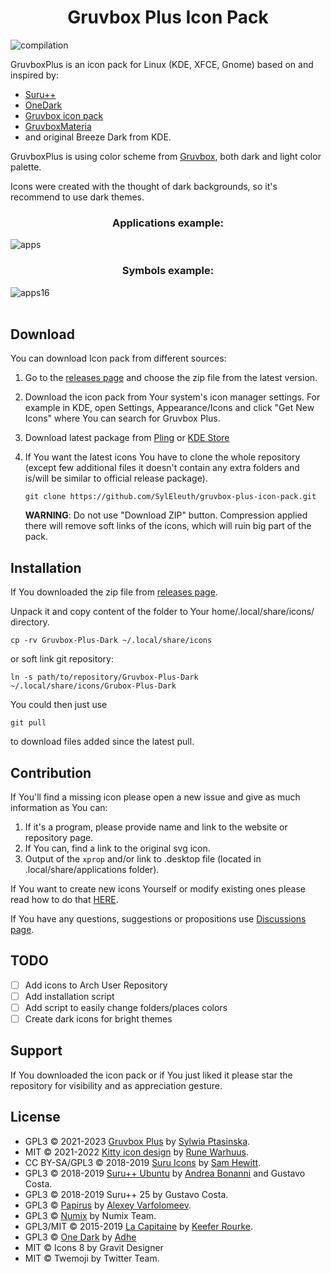 # <div align="center">Gruvbox Plus Icon Pack</div>

![compilation](https://user-images.githubusercontent.com/33354262/149584585-8d793794-58b5-44b1-8464-83f125afbb62.jpg)

GruvboxPlus is an icon pack for Linux (KDE, XFCE, Gnome) based on and inspired by:

* [Suru++](https://github.com/gusbemacbe/suru-plus)
* [OneDark](https://github.com/adhec/one-dark-icons)
* [Gruvbox icon pack](https://store.kde.org/p/1327720/)
* [GruvboxMateria](https://github.com/FilipeMCruz/dotfiles/tree/master/current/icons/.local/share/icons/MateriaGruvbox)
* and original Breeze Dark from KDE.

GruvboxPlus is using color scheme from [Gruvbox](https://github.com/morhetz/gruvbox), both dark and light color palette.

Icons were created with the thought of dark backgrounds, so it's recommend to use dark themes.

### <div align="center">Applications example:</div>
![apps](https://user-images.githubusercontent.com/33354262/149584581-828c6035-1e30-4577-ba34-accbcdbd5d59.jpg)

### <div align="center">Symbols example:</div>
![apps16](https://user-images.githubusercontent.com/33354262/149584583-7b56a96f-533e-413b-8fa7-3f5f6d1e9fe6.jpg)
<br/><br/>

Download
--------

You can download Icon pack from different sources:

1. Go to the [releases page](https://github.com/SylEleuth/gruvbox-plus-icon-pack/releases) and choose the zip file from the latest version.

2. Download the icon pack from Your system's icon manager settings. For example in KDE, open Settings, Appearance/Icons and click "Get New Icons" where You can search for Gruvbox Plus.

3. Download latest package from [Pling](https://www.pling.com/p/1961046/) or [KDE Store](https://store.kde.org/p/1961046)

4. If You want the latest icons You have to clone the whole repository (except few additional files it doesn't contain any extra folders and is/will be similar to official release package).

    ``` git clone https://github.com/SylEleuth/gruvbox-plus-icon-pack.git ```

    **WARNING**: Do not use "Download ZIP" button. Compression applied there will remove soft links of the icons, which will ruin big part of the pack.

Installation
------------

If You downloaded the zip file from [releases page](https://github.com/SylEleuth/gruvbox-plus-icon-pack/releases).

Unpack it and copy content of the folder to Your home/.local/share/icons/ directory.

``` cp -rv Gruvbox-Plus-Dark ~/.local/share/icons ```

or soft link git repository:

``` ln -s path/to/repository/Gruvbox-Plus-Dark ~/.local/share/icons/Grubox-Plus-Dark ```

You could then just use

``` git pull ```

to download files added since the latest pull.

Contribution
------------

If You'll find a missing icon please open a new issue and give as much information as You can:
1. If it's a program, please provide name and link to the website or repository page.
2. If You can, find a link to the original svg icon.
3. Output of the ```xprop``` and/or link to .desktop file (located in
   .local/share/applications folder).

If You want to create new icons Yourself or modify existing ones please read how to do that
[HERE](https://github.com/SylEleuth/gruvbox-plus-icon-pack/tree/master/templates).

If You have any questions, suggestions or propositions use [Discussions page](https://github.com/SylEleuth/gruvbox-plus-icon-pack/discussions).

TODO
----

- [ ] Add icons to Arch User Repository
- [ ] Add installation script
- [ ] Add script to easily change folders/places colors
- [ ] Create dark icons for bright themes

Support
-------

If You downloaded the icon pack or if You just liked it please star the repository for visibility and as appreciation gesture.

License
-------

* GPL3 © 2021-2023 [Gruvbox Plus](https://github.com/SylEleuth/gruvbox-plus-icon-pack) by [Sylwia Ptasinska](https://github.com/SylEleuth).
* MIT © 2021-2022 [Kitty icon design](https://github.com/DinkDonk/kitty-icon) by [Rune Warhuus](https://github.com/DinkDonk).
* CC BY-SA/GPL3 © 2018-2019 [Suru Icons](https://github.com/snwh/suru-icon-theme) by [Sam Hewitt](https://github.com/snwh).
* GPL3 © 2018-2019 [Suru++ Ubuntu](https://github.com/Bonandry/suru-plus) by [Andrea Bonanni](https://github.com/Bonandry) and Gustavo Costa.
* GPL3 © 2018-2019 Suru++ 25 by Gustavo Costa.
* GPL3 © [Papirus](https://github.com/PapirusDevelopmentTeam/) by [Alexey Varfolomeev](https://github.com/varlesh).
* GPL3 © [Numix](https://github.com/numixproject/numix-icon-theme) by Numix Team.
* GPL3/MIT © 2015-2019 [La Capitaine](https://github.com/keeferrourke/la-capitaine-icon-theme) by [Keefer Rourke](https://github.com/keeferrourke).
* GPL3 © [One Dark](https://github.com/adhec/one-dark-icons) by [Adhe](https://github.com/adhec)
* MIT © Icons 8 by Gravit Designer
* MIT © Twemoji by Twitter Team.
